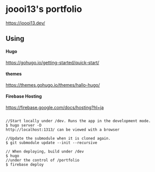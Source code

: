 # joooi13's portfolio

https://joooi13.dev/

## Using

#### Hugo
https://gohugo.io/getting-started/quick-start/

#### themes
https://themes.gohugo.io/themes/hallo-hugo/

#### Firebase Hosting
https://firebase.google.com/docs/hosting?hl=ja



```

//Start locally under /dev. Runs the app in the development mode.
$ hugo server -D
http://localhost:1313/ can be viewed with a browser

//Update the submodule when it is cloned again.
$ git submodule update --init --recursive

// When deploying, build under /dev
$ hugo
//under the control of /portfolio
$ firebase deploy
```
